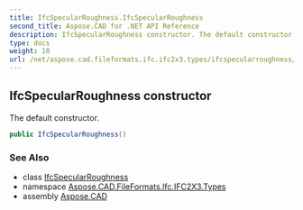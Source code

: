 ```yaml
---
title: IfcSpecularRoughness.IfcSpecularRoughness
second_title: Aspose.CAD for .NET API Reference
description: IfcSpecularRoughness constructor. The default constructor
type: docs
weight: 10
url: /net/aspose.cad.fileformats.ifc.ifc2x3.types/ifcspecularroughness/ifcspecularroughness/
---
```

## IfcSpecularRoughness constructor

The default constructor.

```csharp
public IfcSpecularRoughness()
```

### See Also

* class [IfcSpecularRoughness](../)
* namespace [Aspose.CAD.FileFormats.Ifc.IFC2X3.Types](../../ifcspecularroughness/)
* assembly [Aspose.CAD](../../../)


